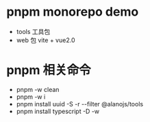 # pnpm monorepo demo

- tools 工具包
- web 包 vite + vue2.0

# pnpm 相关命令

- pnpm -w clean
- pnpm -w i
- pnpm install uuid -S -r --filter @alanojs/tools
- pnpm install typescript -D -w
